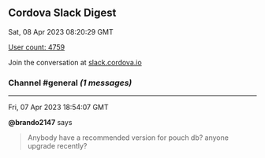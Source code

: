 ## Cordova Slack Digest
Sat, 08 Apr 2023 08:20:29 GMT

[User count: 4759](https://cordova.slack.com/)


Join the conversation at [slack.cordova.io](http://slack.cordova.io/)

### __Channel #general__ _(1 messages)_
---

Fri, 07 Apr 2023 18:54:07 GMT

__@brando2147__ says 
> Anybody have a recommended version for pouch db? anyone upgrade recently?
> 
